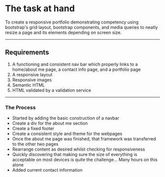 # The task at hand

To create a responsive portfolio demonstrating competency using bootstrap's grid layout, bootstrap components, and media queries to neatly resize a page and its elements depending on screen size.

---

## Requirements

1. A functioning and consistent nav bar which properly links to a home/about me page, a contact info page, and a portfolio page
2. A responsive layout
3. Responsive images
4. Semantic HTML
5. HTML validated by a validation service

---

### The Process

- Started by adding the basic construction of a navbar
- Create a div for the about me section
- Create a fixed footer
- Create a consistent style and theme for the webpages
- Once the about me page was finished, that framework was transferred to the other two pages
- Rearrange content as desired whilst checking for responsiveness
- Quickly discovering that making sure the size of everything is acceptable on most devices is quite the challenge... Many hours on this alone
- Added current contact information